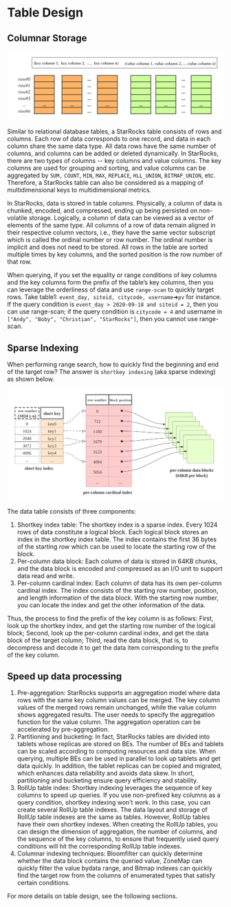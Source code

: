 # Table Design

## Columnar Storage

![column](../assets/3.1.1-1.png)

Similar to relational database tables, a StarRocks table consists of rows and columns. Each row of data corresponds to one record, and data in each column share the same data type. All data rows have the same number of columns, and columns can be added or deleted dynamically. In StarRocks, there are two types of columns --  key columns and value columns. The key columns are used for grouping and sorting, and value columns can be aggregated by `SUM,` `COUNT`, `MIN`, `MAX`, `REPLACE`, `HLL_UNION`, `BITMAP_UNION`, etc. Therefore, a StarRocks table can also be considered as a mapping of multidimensional keys to multidimensional metrics.

In StarRocks, data is stored in table columns. Physically, a column of data is chunked, encoded, and compressed, ending up being persisted on non-volatile storage. Logically, a column of data can be viewed as a vector of elements of the same type. All columns of a row of data remain aligned in their respective column vectors, i.e., they have the same vector subscript which is called the ordinal number or row number. The ordinal number is implicit and does not need to be stored. All rows in the table are sorted multiple times by key columns, and the sorted position is the row number of that row.

When querying, if you set the equality  or range conditions of key columns and the key columns form the prefix of the table’s key columns, then you can leverage the orderliness of data and use `range-scan` to quickly target rows. Take table1: `event_day, siteid, citycode, username`➜`pv` for instance. If the query condition is `event_day > 2020-09-18 and siteid = 2`, then you can use range-scan; if the query condition is `citycode = 4` and username in `["Andy", "Boby", "Christian", "StarRocks"]`, then you cannot use range-scan.

## Sparse Indexing

When performing range search, how to quickly find the beginning and end of the target row? The answer is `shortkey indexing` (aka sparse indexing) as shown below.

![index](../assets/3.1.1-2.png)

The data table consists of three components:

1. Shortkey index table: The shortkey index is a sparse index. Every 1024 rows of data constitute a logical block. Each logical block stores an index in the shortkey index table. The index contains the first 36 bytes of the starting row which can be used to locate the starting row of the block.
2. Per-column data block: Each column of data is stored in 64KB chunks, and the data block is encoded and compressed as an I/O unit to support data read and write.
3. Per-column cardinal index: Each column of data has its own per-column cardinal index. The index consists of the starting row number, position, and length information of the data block. With the starting row number, you can locate the index and get the other information of the data.  

Thus, the process to find the prefix of the key column is as follows:
First,  look up the shortkey index, and get the starting row number of the logical block;
Second,  look up the per-column cardinal index, and get the data block of the target column;
Third, read the data block, that is, to decompress and decode it to get the data item corresponding to the prefix of the key column.

## Speed up data processing

1. Pre-aggregation: StarRocks supports an aggregation model where data rows with the same key column values can be merged. The key column values of the merged rows remain unchanged, while the value column shows aggregated results. The user needs to specify the aggregation function for the value column. The aggregation operation can be accelerated by pre-aggregation.
2. Partitioning and bucketing: In fact, StarRocks tables are divided into tablets whose replicas are stored on BEs. The number of BEs and tablets can be scaled according to computing resources and data size. When querying, multiple BEs can be used in parallel to look up tablets  and get data quickly. In addition, the tablet replicas can be copied and migrated, which enhances data reliability and avoids data skew. In short, partitioning and bucketing ensure query efficiency and stability.
3. RollUp table index: Shortkey indexing leverages the sequence of key columns to speed up queries. If you use non-prefixed key columns as a query condition, shortkey indexing won’t work. In this case, you can create several RollUp table indexes. The data layout and storage of RollUp table indexes are the same as tables. However, RollUp tables have their own shortkey indexes. When creating the RollUp tables, you can design the dimension of aggregation, the number of columns, and the sequence of the key columns, to ensure that frequently used query conditions will hit the corresponding RollUp table indexes.
4. Columnar indexing techniques: Bloomfilter can quickly determine whether the data block contains the queried value, ZoneMap can quickly filter the value bydata range, and Bitmap indexes can quickly find the target row from the columns of enumerated types that satisfy certain conditions.

For more details on table design, see the following sections.
